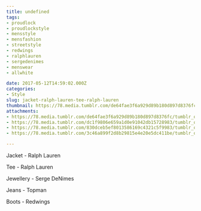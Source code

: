 ```yaml
---
title: undefined
tags:
- proudlock
- proudlockstyle
- mensstyle
- mensfashion
- streetstyle
- redwings
- ralphlauren
- sergedenimes
- menswear
- allwhite

date: 2017-05-12T14:59:02.000Z
categories:
- Style
slug: jacket-ralph-lauren-tee-ralph-lauren
thumbnail: https://78.media.tumblr.com/de64fae3f6a929d89b180d897d8376fc/tumblr_opuhmeWqix1rhrm24o2_1280.jpg
attachments:
- https://78.media.tumblr.com/de64fae3f6a929d89b180d897d8376fc/tumblr_opuhmeWqix1rhrm24o2_1280.jpg
- https://78.media.tumblr.com/dc1f9806e659a1d0e91042db15728983/tumblr_opuhmeWqix1rhrm24o4_1280.jpg
- https://78.media.tumblr.com/830dceb5ef8013586169c4321c5f9983/tumblr_opuhmeWqix1rhrm24o1_1280.jpg
- https://78.media.tumblr.com/3c46a899f2d8b29815e4e20e5dc411be/tumblr_opuhmeWqix1rhrm24o3_1280.jpg

---
```


Jacket - Ralph Lauren 

  Tee - Ralph Lauren 

  Jewellery -   Serge DeNimes 

  Jeans -  Topman 

  Boots - Redwings
